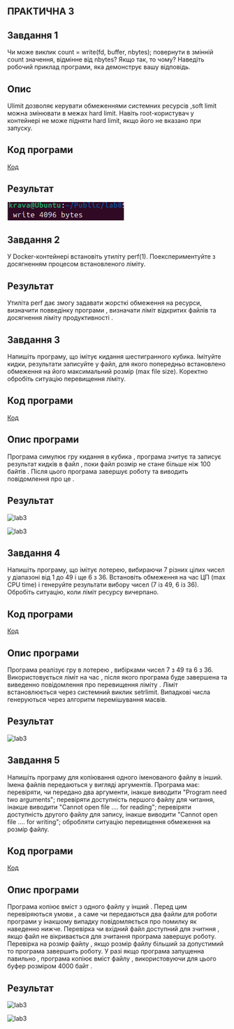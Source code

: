 ## ПРАКТИЧНА 3


## Завдання 1

Чи може виклик count = write(fd, buffer, nbytes); повернути в змінній count значення, відмінне від nbytes? Якщо так, то чому? Наведіть робочий приклад програми, яка демонструє вашу відповідь.

## Опис
Ulimit дозволяє керувати обмеженнями системних ресурсів ,soft limit  можна змінювати в межах hard limit.
Навіть root-користувач у контейнері не може підняти hard limit, якщо його не вказано при запуску.

## Код програми 
[Код](lab8_1/lab8_1.c)

## Результат 
![lab8](lab8_1/8_1.png)





## Завдання 2 

У Docker-контейнері встановіть утиліту perf(1). Поекспериментуйте з досягненням процесом встановленого ліміту.


## Результат  
Утиліта perf дає змогу задавати жорсткі обмеження на ресурси, визначити повведінку програми , визначати ліміт відкритих файлів та досягнення ліміту продуктивності .

## Завдання 3

Напишіть програму, що імітує кидання шестигранного кубика. Імітуйте кидки, результати записуйте у файл, для якого попередньо встановлено обмеження на його максимальний розмір (max file size). Коректно обробіть ситуацію перевищення ліміту.

 ## Код програми 
[Код](lab3_3/lab3_3.c)

## Опис програми
Програма симулює гру кидання в кубика ,  програма зчитує та записує результат кидків  в файл , поки файл розмір не стане більше ніж 100 байтів . Після цього програма завершує роботу та виводить повідомлення про це .

## Результат 
![lab3](lab3_3/3_3.png)

![lab3](lab3_3/3_31.png)


## Завдання 4

Напишіть програму, що імітує лотерею, вибираючи 7 різних цілих чисел у діапазоні від 1 до 49 і ще 6 з 36. Встановіть обмеження на час ЦП (max CPU time) і генеруйте результати вибору чисел (7 із 49, 6 із 36). Обробіть ситуацію, коли ліміт ресурсу вичерпано.

 ## Код програми 
[Код](lab3_4/lab3_4.c)

## Опис програми
Програма реалізує гру в лотерею , вибірками чисел  7 з 49 та 6 з 36. Використовується ліміт на час , після якого програма буде завершена та виведенно повідомлення про перевищення ліміту . Ліміт встановлюється через системний виклик setrlimit. Випадкові числа генеруються через алгоритм перемішування масвів. 
## Результат 

![lab3](lab3_4/3_4.png)

## Завдання 5

Напишіть програму для копіювання одного іменованого файлу в інший. Імена файлів передаються у вигляді аргументів.
Програма має:
перевіряти, чи передано два аргументи, інакше виводити "Program need two arguments";
перевіряти доступність першого файлу для читання, інакше виводити "Cannot open file .... for reading";
перевіряти доступність другого файлу для запису, інакше виводити "Cannot open file .... for writing";
обробляти ситуацію перевищення обмеження на розмір файлу.


 ## Код програми 
[Код](lab3_5/lab3_5.c)

## Опис програми

Програма копіює вміст з одного файлу у інший . Перед цим перевіряються умови , а саме чи передаються два файли для роботи програми у інакшому випадку повідомляється про помилку як наведенно нижче.  Перевірка чи вхідний файл доступний для зчитння , якщо файл не вікривається для зчитання програма завершує роботу. Перевірка на розмір файлу , якщо розмір файлу більший за допустимий то програма завершить роботу.  У разі якщо програма запущенна павильно , програма копіює вміст файлу , використовуючи для цього буфер розміром 4000 байт .


## Результат 

![lab3](lab3_5/3_5.png)

![lab3](lab3_5/3_51.png)
